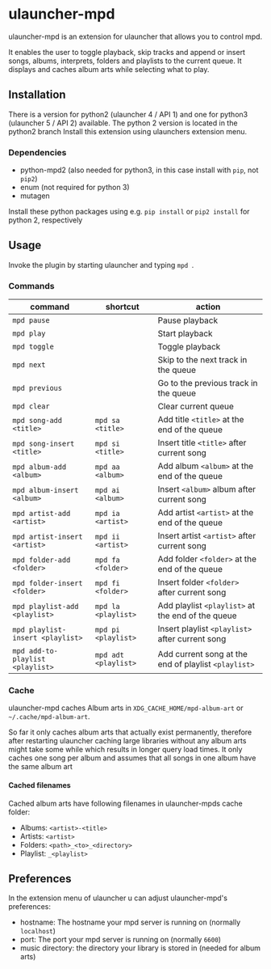 # ulauncher-mpd
ulauncher-mpd is an extension for ulauncher that allows you to control mpd.

It enables the user to toggle playback, skip tracks and append or insert
songs, albums, interprets, folders and playlists to the current queue.
It displays and caches album arts while selecting what to play. 

## Installation

There is a version for python2 (ulauncher 4 / API 1) and one for python3 (ulauncher 5 / API 2) available.
The python 2 version is located in the python2 branch
Install this extension using ulaunchers extension menu.

### Dependencies

* python-mpd2 (also needed for python3, in this case install with `pip`, not `pip2`)
* enum (not required for python 3)
* mutagen

Install these python packages using e.g. `pip install` or `pip2 install` for python 2, respectively

## Usage

Invoke the plugin by starting ulauncher and typing `mpd `.

### Commands

| command | shortcut | action |
|---------|----------|--------|
| `mpd pause` | | Pause playback |
| `mpd play` | | Start playback |
| `mpd toggle` | | Toggle playback |
| `mpd next` | | Skip to the next track in the queue |
| `mpd previous` | | Go to the previous track in the queue |
| `mpd clear` | | Clear current queue|
| `mpd song-add <title>` | `mpd sa <title>` | Add title `<title>` at the end of the queue|
| `mpd song-insert <title>` | `mpd si <title>` | Insert title `<title>` after current song|
| `mpd album-add <album>` | `mpd aa <album>`| Add album `<album>` at the end of the queue|
| `mpd album-insert <album>` | `mpd ai <album>` | Insert `<album>` album after current song|
| `mpd artist-add <artist>` | `mpd ia <artist>` | Add artist `<artist>` at the end of the queue|
| `mpd artist-insert <artist>` | `mpd ii <artist>` | Insert artist `<artist>` after current song|
| `mpd folder-add <folder>` | `mpd fa <folder>` | Add folder `<folder>` at the end of the queue|
| `mpd folder-insert <folder>` | `mpd fi <folder>` | Insert folder `<folder>` after current song|
| `mpd playlist-add <playlist>` | `mpd la <playlist>` | Add playlist `<playlist>` at the end of the queue|
| `mpd playlist-insert <playlist>` | `mpd pi <playlist>` | Insert playlist `<playlist>` after current song|
| `mpd add-to-playlist <playlist>` | `mpd adt <playlist>` | Add current song at the end of  playlist `<playlist>` |

### Cache

ulauncher-mpd caches Album arts in `XDG_CACHE_HOME/mpd-album-art` or `~/.cache/mpd-album-art`.

So far it only caches album arts that actually exist permanently, therefore after restarting ulauncher caching
large libraries without any album arts might take some while which results in longer query load times.
It only caches one song per album and assumes that all songs in one album have the same album art

#### Cached filenames

Cached album arts have following filenames in ulauncher-mpds cache folder:

* Albums: `<artist>-<title>`
* Artists: `<artist>`
* Folders: `<path>_<to>_<directory>`
* Playlist: `_<playlist>`

## Preferences

In the extension menu of ulauncher u can adjust ulauncher-mpd's preferences:

* hostname: The hostname your mpd server is running on (normally `localhost`)
* port: The port your mpd server is running on (normally `6600`)
* music directory: the directory your library is stored in (needed for album arts)





